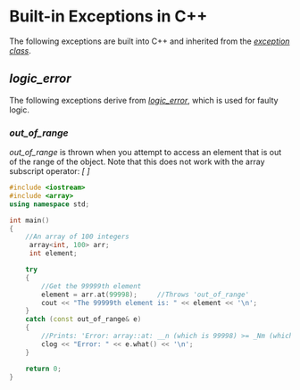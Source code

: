 # Built-in Exceptions in C++
The following exceptions are built into C++ and inherited from the [_exception class_](https://en.cppreference.com/w/cpp/error/exception).

## _logic\_error_
The following exceptions derive from [_logic\_error_](https://en.cppreference.com/w/cpp/error/logic_error), which is used for faulty logic.

### _out\_of\_range_
_out\_of\_range_ is thrown when you attempt to access an element that is out of the range of the object. Note that this does not work with the array subscript operator: _[ ]_

```C++
#include <iostream>
#include <array>
using namespace std;

int main()
{
    //An array of 100 integers
     array<int, 100> arr;
     int element;

    try
    {
        //Get the 99999th element
        element = arr.at(99998);     //Throws 'out_of_range'
        cout << "The 99999th element is: " << element << '\n';
    }
    catch (const out_of_range& e)
    {
        //Prints: 'Error: array::at: __n (which is 99998) >= _Nm (which is 100)'
        clog << "Error: " << e.what() << '\n';
    }

    return 0;
}
```
